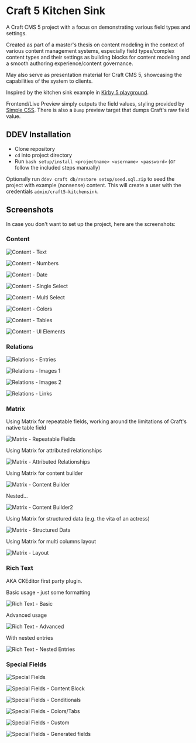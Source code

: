# Craft 5 Kitchen Sink

A Craft CMS 5 project with a focus on demonstrating various field types and settings.

Created as part of a master's thesis on content modeling in the context of various content management systems, especially field types/complex content types and their settings as building blocks for content modeling and a smooth authoring experience/content governance.

May also serve as presentation material for Craft CMS 5, showcasing the capabilities of the system to clients.

Inspired by the kitchen sink example in [Kirby 5 playground](https://github.com/wsydney76/kirby5-playground).

Frontend/Live Preview simply outputs the field values, styling provided by [Simple CSS](https://simplecss.org/).
There is also a `Dump` preview target that dumps Craft's raw field value.

## DDEV Installation

* Clone repository
* `cd` into project directory
* Run `bash setup/install <projectname> <username> <password>` (or follow the included steps manually)

Optionally run `ddev craft db/restore setup/seed.sql.zip` to seed the project with example (nonsense) content.
This will create a user with the credentials `admin/craft5-kitchensink`.

## Screenshots

In case you don't want to set up the project, here are the screenshots:

### Content

![Content - Text](_screenshots/content-text.jpg)

![Content - Numbers](_screenshots/content-numbers.jpg)

![Content - Date](_screenshots/content-date.jpg)

![Content - Single Select](_screenshots/content-single-select.jpg)

![Content - Multi Select](_screenshots/content-multi-select.jpg)

![Content - Colors](_screenshots/content-colors.jpg)

![Content - Tables](_screenshots/content-tables.jpg)

![Content - UI Elements](_screenshots/content-ui-elements.jpg)

### Relations

![Relations - Entries](_screenshots/relations-entries.jpg)

![Relations - Images 1](_screenshots/relations-images1.jpg)

![Relations - Images 2](_screenshots/relations-images2.jpg)

![Relations - Links](_screenshots/relations-links.jpg)

### Matrix

Using Matrix for repeatable fields, working around the limitations of Craft's native table field

![Matrix - Repeatable Fields](_screenshots/matrix-repeatable-fields.jpg)

Using Matrix for attributed relationships

![Matrix - Attributed Relationships](_screenshots/matrix-attributes-relationships.jpg)

Using Matrix for content builder

![Matrix - Content Builder](_screenshots/matrix-content-builder.jpg)

Nested...

![Matrix - Content Builder2](_screenshots/matrix-content-builder2.jpg)

Using Matrix for structured data (e.g. the vita of an actress)

![Matrix - Structured Data](_screenshots/matrix-structured-data.jpg)

Using Matrix for multi columns layout

![Matrix - Layout](_screenshots/matrix-layout.jpg)

### Rich Text

AKA CKEditor first party plugin.

Basic usage - just some formatting

![Rich Text - Basic](_screenshots/richtext-basic.jpg)

Advanced usage

![Rich Text - Advanced](_screenshots/richtext-advanced.jpg)

With nested entries

![Rich Text - Nested Entries](_screenshots/richtext-nested.jpg)

### Special Fields

![Special Fields](_screenshots/special-fields.jpg)

![Special Fields - Content Block](_screenshots/special-contentblock.jpg)

![Special Fields - Conditionals](_screenshots/special-conditionals.jpg)

![Special Fields - Colors/Tabs](_screenshots/special-colors.jpg)

![Special Fields - Custom](_screenshots/special-custom.jpg)

![Special Fields - Generated fields](_screenshots/special-generated-fields.jpg)
